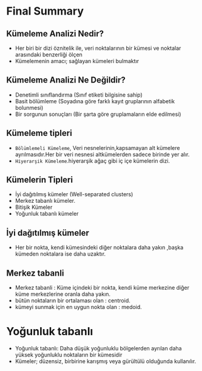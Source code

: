 # Final Summary

## Kümeleme Analizi Nedir?
* Her biri bir dizi öznitelik ile, veri noktalarının bir kümesi ve noktalar arasındaki benzerliği ölçen
* Kümelemenin amacı; sağlayan kümeleri bulmaktır

## Kümeleme Analizi Ne Değildir?
* Denetimli sınıflandırma (Sınıf etiketi bilgisine sahip)
* Basit bölümleme (Soyadına göre farklı kayıt gruplarının alfabetik bolunmesi)
* Bir sorgunun sonuçları (Bir şarta göre gruplamaların elde edilmesi)

## Kümeleme tipleri
* ```Bölümlemeli Kümeleme```, Veri nesnelerinin,kapsamayan alt kümelere ayrılmasıdır.Her bir veri nesnesi altkümelerden sadece birinde
yer alır.
*  ```Hiyerarşik Kümeleme```.hiyerarşik ağaç gibi iç içe kümelerin dizi.

## Kümelerin Tipleri
* İyi dağıtılmış kümeler (Well-separated clusters)
*  Merkez tabanlı kümeler.
*  Bitişik Kümeler
*  Yoğunluk tabanlı kümeler

## İyi dağıtılmış kümeler
* Her bir nokta,  kendi kümesindeki diğer noktalara daha yakın ,başka kümeden noktalara ise daha uzaktır.

## Merkez tabanli
* Merkez tabanli : Küme içindeki bir nokta, kendi küme merkezine diğer küme merkezlerine oranla daha yakın.
* bütün noktaların bir ortalaması olan : centroid.
*  kümeyi sunmak için en uygun nokta olan : medoid.

#  Yoğunluk tabanlı
* Yoğunluk tabanlı: Daha düşük yoğunluklu bölgelerden ayrılan daha yüksek yoğunluklu noktaların bir kümesidir
* Kümeler; düzensiz, birbirine karışmış veya gürültülü olduğunda 
kullanılır.
